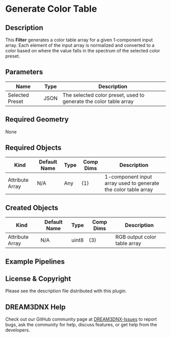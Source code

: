 # Generate Color Table

## Description ##

This **Filter** generates a color table array for a given 1-component input array.  Each element of the input array
is normalized and converted to a color based on where the value falls in the spectrum of the selected color preset.

## Parameters ##

| Name            | Type | Description                                                       |
|-----------------|------|-------------------------------------------------------------------|
| Selected Preset | JSON | The selected color preset, used to generate the color table array |

## Required Geometry ###

None

## Required Objects ##

| Kind | Default Name | Type | Comp Dims | Description                                                    |
|------|--------------|-----|-------------|----------------------------------------------------------------|
| Attribute Array | N/A | Any | (1) | 1-component input array used to generate the color table array |

## Created Objects ##

| Kind | Default Name | Type  | Comp Dims | Description                                             |
|------|--------------|-------|-------------|---------------------------------------------------------|
| Attribute Array | N/A | uint8 | (3) | RGB output color table array |

## Example Pipelines ##



## License & Copyright ##

Please see the description file distributed with this plugin.

## DREAM3DNX Help

Check out our GitHub community page at [DREAM3DNX-Issues](https://github.com/BlueQuartzSoftware/DREAM3DNX-Issues) to report bugs, ask the community for help, discuss features, or get help from the developers.


